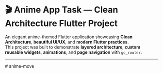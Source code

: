 # 🎬 Anime App Task — Clean Architecture Flutter Project
An elegant anime-themed Flutter application showcasing **Clean Architecture**, **beautiful UI/UX**, and **modern Flutter practices**.  
This project was built to demonstrate **layered architecture**, **custom reusable widgets**, **animations**, and **page navigation** with `go_router`.

---

#   a n i m e - m o v e 
 
 
